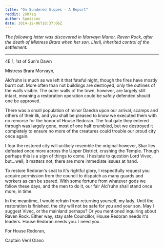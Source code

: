 ```yaml
---
title: "On Sundered Slopes - A Report"
reddit: 2oh7sq
author: Spoiscos
date: 2014-12-06T18:37:06Z
---
```


*The following letter was discovered in Morvayn Manor, Raven Rock, after the death of Mistress Brara when her son, Lleril, inherited control of the settlement.*

------------------

4E 1, 1st of Sun's Dawn

Mistress Brara Morvayn,

Ald'ruhn is much as we left it that fateful night, though the fires have mostly burnt out. More often than not buildings are destroyed, only the outlines of the walls visible. The outer walls of the town, however, are largely still intact, meaning a restoration operation could be safely defended should one be approved.

There was a small population of minor Daedra upon our arrival, scamps and others of their ilk, and you shall be pleased to know we executed them with no remorse for the honor of House Redoran. The foul gate they entered through was largely gone, most of one half crumbled, but we destroyed it completely to ensure no more of the creatures could trouble our proud city once again.

I fear the restored city will unlikely resemble the original however, Skar lies defeated once more across the Upper District, crushing the Temple. Though perhaps this is a sign of things to come. I hesitate to question Lord Vivec, but...well, it matters not, there are more immediate issues at hand.

To restore Redoran's seat to it's rightful glory, I respectfully request you  acquire permission from the council to dispatch as many guards and workers as can be spared. With some fortune from whatever gods we follow these days, and the men to do it, our fair Ald'ruhn shall stand once more, in time.

In the meantime, I would refrain from returning yourself, my lady. Until the restoration is finished, the city will not be safe for you and your son. May I suggest Vivec, or the mainland perhaps? Or you mentioned inquiring about Raven Rock. Either way, stay safe Councillor, House Redoran needs it's leaders. House Redoran needs you. I need you.

For House Redoran,

Captain Veril Olano
